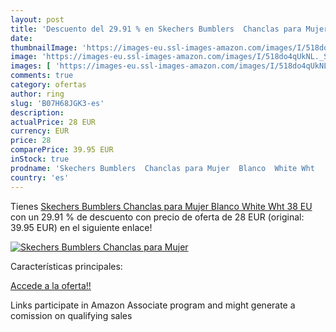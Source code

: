 ```yaml
---
layout: post
title: 'Descuento del 29.91 % en Skechers Bumblers  Chanclas para Mujer  '
date: 
thumbnailImage: 'https://images-eu.ssl-images-amazon.com/images/I/518do4qUkNL._SL200_.jpg'
image: 'https://images-eu.ssl-images-amazon.com/images/I/518do4qUkNL._SL200_.jpg'
images: [ 'https://images-eu.ssl-images-amazon.com/images/I/518do4qUkNL._SL200_.jpg' ]
comments: true
category: ofertas
author: ring
slug: 'B07H68JGK3-es'
description:
actualPrice: 28 EUR
currency: EUR
price: 28
comparePrice: 39.95 EUR
inStock: true
prodname: 'Skechers Bumblers  Chanclas para Mujer  Blanco  White Wht   38 EU'
country: 'es'
---
```


Tienes [Skechers Bumblers  Chanclas para Mujer  Blanco  White Wht   38 EU](https://www.amazon.es/dp/B07H68JGK3/?tag=tolees-21) con un 29.91 % de descuento con precio de oferta de 28 EUR (original: 39.95 EUR) en el siguiente enlace!

[![Skechers Bumblers  Chanclas para Mujer  ](https://images-eu.ssl-images-amazon.com/images/I/518do4qUkNL._SL200_.jpg)](https://www.amazon.es/dp/B07H68JGK3/?tag=tolees-21)

Características principales:


[Accede a la oferta!!](https://www.amazon.es/dp/B07H68JGK3/?tag=tolees-21)

Links participate in Amazon Associate program and might generate a comission on qualifying sales



